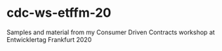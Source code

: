 # cdc-ws-etffm-20
Samples and material from my Consumer Driven Contracts workshop at Entwicklertag Frankfurt 2020
